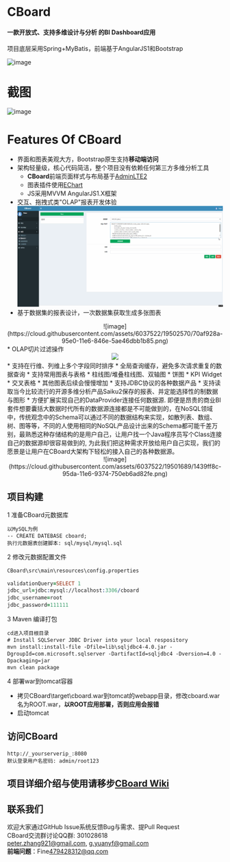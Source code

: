 # CBoard
#### 一款**开放式**、**支持多维设计与分析** 的BI Dashboard应用
项目底层采用Spring+MyBatis，前端基于AngularJS1和Bootstrap  

![image](https://cloud.githubusercontent.com/assets/6037522/19503349/9604c366-95e5-11e6-8318-2e53d2451019.png)  

# 截图
![image](https://cloud.githubusercontent.com/assets/6037522/19585261/863a0538-977d-11e6-8573-ec3964aeb867.png)


# Features Of CBoard
* 界面和图表美观大方，Bootstrap原生支持**移动端访问**
* 架构轻量级，核心代码简洁，整个项目没有依赖任何第三方多维分析工具
  * **CBoard**前端页面样式与布局基于[AdminLTE2](https://github.com/almasaeed2010/AdminLTE)
  * 图表插件使用[EChart](http://echarts.baidu.com/)
  * JS采用MVVM AngularJS1.X框架
* 交互、拖拽式类"OLAP"报表开发体验  
![wiget_overview](https://raw.githubusercontent.com/yzhang921/CloudResource/b460e7b7ed188bb3ea9ced5a9377bab1489c3982/gif/cboard/widget_design_overview.gif)
* 基于数据集的报表设计，一次数据集获取生成多张图表  
<div align="center">
![image](https://cloud.githubusercontent.com/assets/6037522/19502570/70af928a-95e0-11e6-846e-5ae46dbb1b85.png)  
</div>
* OLAP切片过滤操作  
<div align="center">
<img src="https://cloud.githubusercontent.com/assets/6037522/19502732/806b1086-95e1-11e6-940f-ab1a18bbff77.png" width="450">
</div>
* 支持在行维、列维上多个字段同时排序
* 全局查询缓存，避免多次请求重复的数据查询
* 支持常用图表与表格
  * 柱线图/堆叠柱线图、双轴图
  * 饼图
  * KPI Widget
  * 交叉表格
  * 其他图表后续会慢慢增加
* 支持JDBC协议的各种数据产品
* 支持读取当今比较流行的开源多维分析产品Saiku2保存的报表、并定能选择性的制数据与图形
* 方便扩展实现自己的DataProvider连接任何数据源. 即便是昂贵的商业BI套件想要囊括大数据时代所有的数据源连接都是不可能做到的，在NoSQL领域中，传统观念中的Schema可以通过不同的数据结构来实现，如散列表、数组、树、图等等，不同的人使用相同的NoSQL产品设计出来的Schema都可能千差万别，最熟悉这种存储结构的是用户自己，让用户找一个Java程序员写个Class连接自己的数据源却很容易做到的, 为此我们把这种需求开放给用户自己实现，我们的愿景是让用户在CBoard大架构下轻松的接入自己的各种数据源。
<div align="center">
![image](https://cloud.githubusercontent.com/assets/6037522/19501689/1439ff8c-95da-11e6-9374-750eb6ad82fe.png)
</div>



## 项目构建
1 准备CBoard元数据库
```mysql
以MySQL为例
-- CREATE DATEBASE cboard;
执行元数据表创建脚本: sql/mysql/mysql.sql
```
2 修改元数据配置文件
```
CBoard\src\main\resources\config.properties
```
```pro
validationQuery=SELECT 1
jdbc_url=jdbc:mysql://localhost:3306/cboard
jdbc_username=root
jdbc_password=111111
```
3 Maven 编译打包
```
cd进入项目根目录
# Install SQLServer JDBC Driver into your local respository
mvn install:install-file -Dfile=lib\sqljdbc4-4.0.jar -DgroupId=com.microsoft.sqlserver -DartifactId=sqljdbc4 -Dversion=4.0 -Dpackaging=jar
mvn clean package
```
4 部署war到tomcat容器
 * 拷贝CBoard\target\cboard.war到tomcat的webapp目录，修改cboard.war名为ROOT.war，**以ROOT应用部署，否则应用会报错**
 * 启动tomcat

## 访问CBoard
```
http://_yourserverip_:8080
默认登录用户名密码: admin/root123
```


## 项目详细介绍与使用请移步[CBoard Wiki](https://github.com/yzhang921/CBoard/wiki)


## 联系我们
欢迎大家通过GitHub Issue系统反馈Bug与需求、提Pull Request  
CBoard交流群讨论QQ群: 301028618  
peter.zhang921@gmail.com, g.yuanyf@gmail.com  
**前端问题**：Fine<479428312@qq.com>
